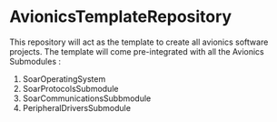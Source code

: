# AvionicsTemplateRepository

This repository will act as the template to create all avionics software projects. The template will come pre-integrated with all the Avionics Submodules :

1. SoarOperatingSystem
2. SoarProtocolsSubmodule
3. SoarCommunicationsSubbmodule
4. PeripheralDriversSubmodule
